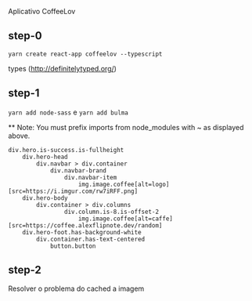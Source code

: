 Aplicativo CoffeeLov

## step-0

`yarn create react-app coffeelov --typescript`

types (http://definitelytyped.org/)

## step-1

`yarn add node-sass` e `yarn add bulma`

** Note: You must prefix imports from node_modules with ~ as displayed above.

```
div.hero.is-success.is-fullheight
    div.hero-head
        div.navbar > div.container
            div.navbar-brand
                div.navbar-item
                    img.image.coffee[alt=logo][src=https://i.imgur.com/rw7iRFF.png]
    div.hero-body
        div.container > div.columns
                div.column.is-8.is-offset-2
                    img.image.coffee[alt=caffe][src=https://coffee.alexflipnote.dev/random]
    div.hero-foot.has-background-white
        div.container.has-text-centered
            button.button
```

## step-2

Resolver o problema do cached a imagem